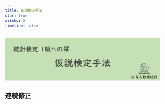 ```yaml
---
title: 仮説検定手法
star: true
sticky: 3
timeline: false
---
```



<div style="display: flex; gap: 10px; justify-content: center;">
  <img src="/assets/images/test/thumbnail.png" style="max-width: 100%; height: auto;">
</div>

## 連続修正

<div class="vp-card-container">

<VPCard
  title="半整数補正"
  desc="離散型分布の正規近似・連続修正"
  link="/posts/test/continuity_correction.html"
/>
</div>
